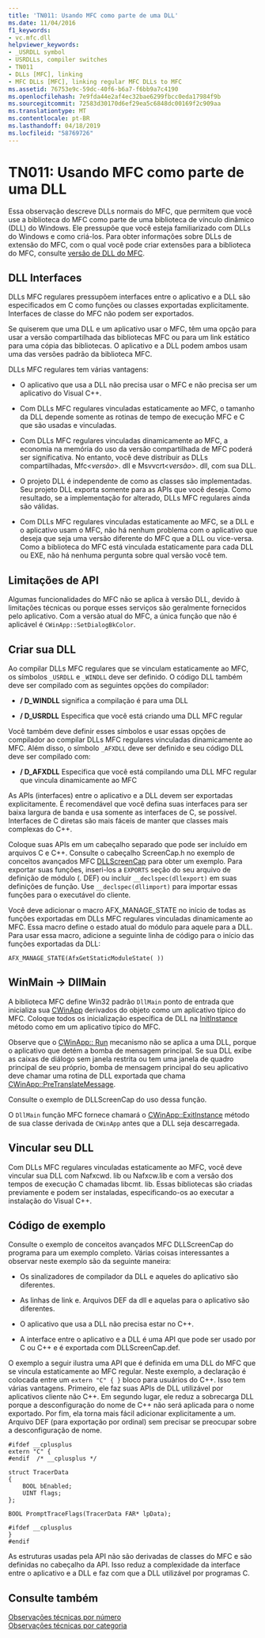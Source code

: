 ```yaml
---
title: 'TN011: Usando MFC como parte de uma DLL'
ms.date: 11/04/2016
f1_keywords:
- vc.mfc.dll
helpviewer_keywords:
- _USRDLL symbol
- USRDLLs, compiler switches
- TN011
- DLLs [MFC], linking
- MFC DLLs [MFC], linking regular MFC DLLs to MFC
ms.assetid: 76753e9c-59dc-40f6-b6a7-f6bb9a7c4190
ms.openlocfilehash: 7e9fda44e2af4ec32bae6299fbcc0eda17984f9b
ms.sourcegitcommit: 72583d30170d6ef29ea5c6848dc00169f2c909aa
ms.translationtype: MT
ms.contentlocale: pt-BR
ms.lasthandoff: 04/18/2019
ms.locfileid: "58769726"
---
```

# <a name="tn011-using-mfc-as-part-of-a-dll"></a>TN011: Usando MFC como parte de uma DLL

Essa observação descreve DLLs normais do MFC, que permitem que você use a biblioteca do MFC como parte de uma biblioteca de vínculo dinâmico (DLL) do Windows. Ele pressupõe que você esteja familiarizado com DLLs do Windows e como criá-los. Para obter informações sobre DLLs de extensão do MFC, com o qual você pode criar extensões para a biblioteca do MFC, consulte [versão de DLL do MFC](../mfc/tn033-dll-version-of-mfc.md).

## <a name="dll-interfaces"></a>DLL Interfaces

DLLs MFC regulares pressupõem interfaces entre o aplicativo e a DLL são especificados em C como funções ou classes exportadas explicitamente. Interfaces de classe do MFC não podem ser exportados.

Se quiserem que uma DLL e um aplicativo usar o MFC, têm uma opção para usar a versão compartilhada das bibliotecas MFC ou para um link estático para uma cópia das bibliotecas. O aplicativo e a DLL podem ambos usam uma das versões padrão da biblioteca MFC.

DLLs MFC regulares tem várias vantagens:

- O aplicativo que usa a DLL não precisa usar o MFC e não precisa ser um aplicativo do Visual C++.

- Com DLLs MFC regulares vinculadas estaticamente ao MFC, o tamanho da DLL depende somente as rotinas de tempo de execução MFC e C que são usadas e vinculadas.

- Com DLLs MFC regulares vinculadas dinamicamente ao MFC, a economia na memória do uso da versão compartilhada de MFC poderá ser significativa. No entanto, você deve distribuir as DLLs compartilhadas, Mfc\<*versão*>. dll e Msvvcrt\<*versão*>. dll, com sua DLL.

- O projeto DLL é independente de como as classes são implementadas. Seu projeto DLL exporta somente para as APIs que você deseja. Como resultado, se a implementação for alterado, DLLs MFC regulares ainda são válidas.

- Com DLLs MFC regulares vinculadas estaticamente ao MFC, se a DLL e o aplicativo usam o MFC, não há nenhum problema com o aplicativo que deseja que seja uma versão diferente do MFC que a DLL ou vice-versa. Como a biblioteca do MFC está vinculada estaticamente para cada DLL ou EXE, não há nenhuma pergunta sobre qual versão você tem.

## <a name="api-limitations"></a>Limitações de API

Algumas funcionalidades do MFC não se aplica à versão DLL, devido à limitações técnicas ou porque esses serviços são geralmente fornecidos pelo aplicativo. Com a versão atual do MFC, a única função que não é aplicável é `CWinApp::SetDialogBkColor`.

## <a name="building-your-dll"></a>Criar sua DLL

Ao compilar DLLs MFC regulares que se vinculam estaticamente ao MFC, os símbolos `_USRDLL` e `_WINDLL` deve ser definido. O código DLL também deve ser compilado com as seguintes opções do compilador:

- **/ D_WINDLL** significa a compilação é para uma DLL

- **/ D_USRDLL** Especifica que você está criando uma DLL MFC regular

Você também deve definir esses símbolos e usar essas opções de compilador ao compilar DLLs MFC regulares vinculadas dinamicamente ao MFC. Além disso, o símbolo `_AFXDLL` deve ser definido e seu código DLL deve ser compilado com:

- **/ D_AFXDLL** Especifica que você está compilando uma DLL MFC regular que vincula dinamicamente ao MFC

As APIs (interfaces) entre o aplicativo e a DLL devem ser exportadas explicitamente. É recomendável que você defina suas interfaces para ser baixa largura de banda e usa somente as interfaces de C, se possível. Interfaces de C diretas são mais fáceis de manter que classes mais complexas do C++.

Coloque suas APIs em um cabeçalho separado que pode ser incluído em arquivos C e C++. Consulte o cabeçalho ScreenCap.h no exemplo de conceitos avançados MFC [DLLScreenCap](../overview/visual-cpp-samples.md) para obter um exemplo. Para exportar suas funções, inseri-los a `EXPORTS` seção do seu arquivo de definição de módulo (. DEF) ou incluir `__declspec(dllexport)` em suas definições de função. Use `__declspec(dllimport)` para importar essas funções para o executável do cliente.

Você deve adicionar o macro AFX_MANAGE_STATE no início de todas as funções exportadas em DLLs MFC regulares vinculadas dinamicamente ao MFC. Essa macro define o estado atual do módulo para aquele para a DLL. Para usar essa macro, adicione a seguinte linha de código para o início das funções exportadas da DLL:

`AFX_MANAGE_STATE(AfxGetStaticModuleState( ))`

## <a name="winmain---dllmain"></a>WinMain -> DllMain

A biblioteca MFC define Win32 padrão `DllMain` ponto de entrada que inicializa sua [CWinApp](../mfc/reference/cwinapp-class.md) derivados do objeto como um aplicativo típico do MFC. Coloque todos os inicialização específica de DLL na [InitInstance](../mfc/reference/cwinapp-class.md#initinstance) método como em um aplicativo típico do MFC.

Observe que o [CWinApp:: Run](../mfc/reference/cwinapp-class.md#run) mecanismo não se aplica a uma DLL, porque o aplicativo que detém a bomba de mensagem principal. Se sua DLL exibe as caixas de diálogo sem janela restrita ou tem uma janela de quadro principal de seu próprio, bomba de mensagem principal do seu aplicativo deve chamar uma rotina de DLL exportada que chama [CWinApp::PreTranslateMessage](../mfc/reference/cwinapp-class.md#pretranslatemessage).

Consulte o exemplo de DLLScreenCap do uso dessa função.

O `DllMain` função MFC fornece chamará o [CWinApp::ExitInstance](../mfc/reference/cwinapp-class.md#exitinstance) método de sua classe derivada de `CWinApp` antes que a DLL seja descarregada.

## <a name="linking-your-dll"></a>Vincular seu DLL

Com DLLs MFC regulares vinculadas estaticamente ao MFC, você deve vincular sua DLL com Nafxcwd. lib ou Nafxcw.lib e com a versão dos tempos de execução C chamadas libcmt. lib. Essas bibliotecas são criadas previamente e podem ser instaladas, especificando-os ao executar a instalação do Visual C++.

## <a name="sample-code"></a>Código de exemplo

Consulte o exemplo de conceitos avançados MFC DLLScreenCap do programa para um exemplo completo. Várias coisas interessantes a observar neste exemplo são da seguinte maneira:

- Os sinalizadores de compilador da DLL e aqueles do aplicativo são diferentes.

- As linhas de link e. Arquivos DEF da dll e aquelas para o aplicativo são diferentes.

- O aplicativo que usa a DLL não precisa estar no C++.

- A interface entre o aplicativo e a DLL é uma API que pode ser usado por C ou C++ e é exportada com DLLScreenCap.def.

O exemplo a seguir ilustra uma API que é definida em uma DLL do MFC que se vincula estaticamente ao MFC regular. Neste exemplo, a declaração é colocada entre um `extern "C" { }` bloco para usuários do C++. Isso tem várias vantagens. Primeiro, ele faz suas APIs de DLL utilizável por aplicativos cliente não C++. Em segundo lugar, ele reduz a sobrecarga DLL porque a desconfiguração do nome de C++ não será aplicada para o nome exportado. Por fim, ela torna mais fácil adicionar explicitamente a um. Arquivo DEF (para exportação por ordinal) sem precisar se preocupar sobre a desconfiguração de nome.

```
#ifdef __cplusplus
extern "C" {
#endif  /* __cplusplus */

struct TracerData
{
    BOOL bEnabled;
    UINT flags;
};

BOOL PromptTraceFlags(TracerData FAR* lpData);

#ifdef __cplusplus
}
#endif
```

As estruturas usadas pela API não são derivadas de classes do MFC e são definidas no cabeçalho da API. Isso reduz a complexidade da interface entre o aplicativo e a DLL e faz com que a DLL utilizável por programas C.

## <a name="see-also"></a>Consulte também

[Observações técnicas por número](../mfc/technical-notes-by-number.md)<br/>
[Observações técnicas por categoria](../mfc/technical-notes-by-category.md)
